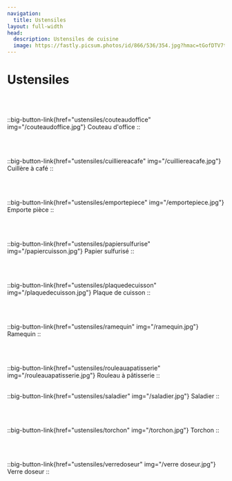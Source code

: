 ```yaml
---
navigation:
  title: Ustensiles
layout: full-width
head:
  description: Ustensiles de cuisine
  image: https://fastly.picsum.photos/id/866/536/354.jpg?hmac=tGofDTV7tl2rprappPzKFiZ9vDh5MKj39oa2D--gqhA
---
```


# Ustensiles


<!--::big-button-link{href="ustensiles/assiette"}
Assiette
::

<br/>
<br/>

::big-button-link{href="ustensiles/batteur" img="/batteur.jpg"}
Batteur
::-->

<br/>
<br/>

::big-button-link{href="ustensiles/couteaudoffice" img="/couteaudoffice.jpg"}
Couteau d'office
::

<br/>
<br/>

::big-button-link{href="ustensiles/cuilliereacafe" img="/cuilliereacafe.jpg"}
Cuillère à café
::

<br/>
<br/>

::big-button-link{href="ustensiles/emportepiece" img="/emportepiece.jpg"}
Emporte pièce
::
<!--::big-button-link{href="ustensiles/fouet" img="/fouet.jpg"}
Fouet
::

<br/>
<br/>

::big-button-link{href="ustensiles/louche" img="/louche.jpg"}
Louche
::

<br/>
<br/>

::big-button-link{href="ustensiles/marise" img="/maryse.jpg"}
Marise
::-->

<br/>
<br/>

::big-button-link{href="ustensiles/papiersulfurise" img="/papiercuisson.jpg"}
Papier sulfurisé
::

<br/>
<br/>

::big-button-link{href="ustensiles/plaquedecuisson" img="/plaquedecuisson.jpg"}
Plaque de cuisson
::

<!--::big-button-link{href="ustensiles/poeleacrepe" img="/poeleacrepe.jpg"}
Poêle à crêpe
::-->

<br/>
<br/>

::big-button-link{href="ustensiles/ramequin" img="/ramequin.jpg"}
Ramequin
::

<br/>
<br/>

::big-button-link{href="ustensiles/rouleauapatisserie" img="/rouleauapatisserie.jpg"}
Rouleau à pâtisserie
::
<br/>
<br/>

::big-button-link{href="ustensiles/saladier" img="/saladier.jpg"}
Saladier
::


<!--::big-button-link{href="ustensiles/spatule" img="/spatule.jpg"}
Spatule
::-->

<br/>
<br/>

::big-button-link{href="ustensiles/torchon" img="/torchon.jpg"}
Torchon
::

<br/>
<br/>

::big-button-link{href="ustensiles/verredoseur" img="/verre doseur.jpg"}
Verre doseur
::
